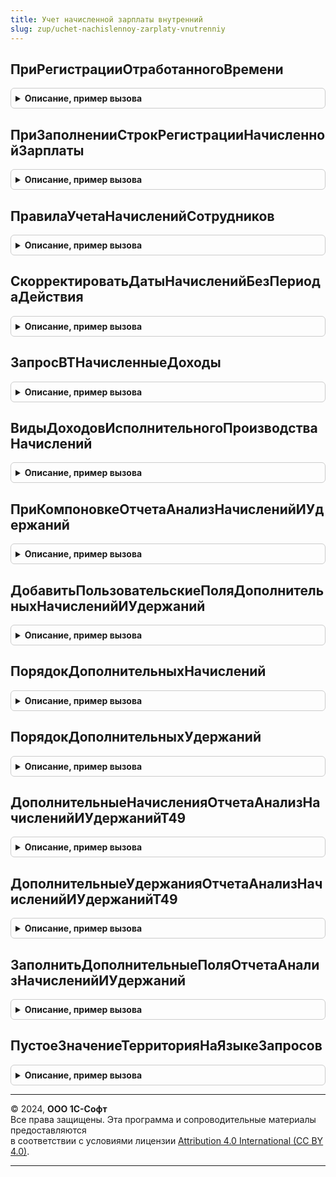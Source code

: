 ```yaml
---
title: Учет начисленной зарплаты внутренний
slug: zup/uchet-nachislennoy-zarplaty-vnutrenniy
---
```



## ПриРегистрацииОтработанногоВремени
<details style="margin: 1em 0; padding: 0.5em; border: 1px solid #ccc; border-radius: 6px;">

<summary style="font-weight: bold; cursor: pointer;">Описание, пример вызова</summary>

```bsl

// Процедура предназначена для выполнения действия, сопряженных с регистрацией отработанного времени.
//
Процедура ПриРегистрацииОтработанногоВремени(Движения, ЗаписыватьДвижения = Ложь) Экспорт
```

Пример вызова
```bsl
УчетНачисленнойЗарплатыВнутренний.ПриРегистрацииОтработанногоВремени(Движения, ЗаписыватьДвижения);
```
</details>

## ПриЗаполненииСтрокРегистрацииНачисленнойЗарплаты
<details style="margin: 1em 0; padding: 0.5em; border: 1px solid #ccc; border-radius: 6px;">

<summary style="font-weight: bold; cursor: pointer;">Описание, пример вызова</summary>

```bsl

Процедура ПриЗаполненииСтрокРегистрацииНачисленнойЗарплаты(ТаблицаНачислений, СтрокиНачислений) Экспорт
```

Пример вызова
```bsl
УчетНачисленнойЗарплатыВнутренний.ПриЗаполненииСтрокРегистрацииНачисленнойЗарплаты(ТаблицаНачислений, СтрокиНачислений) 
```
</details>

## ПравилаУчетаНачисленийСотрудников
<details style="margin: 1em 0; padding: 0.5em; border: 1px solid #ccc; border-radius: 6px;">

<summary style="font-weight: bold; cursor: pointer;">Описание, пример вызова</summary>

```bsl

Функция ПравилаУчетаНачисленийСотрудников() Экспорт
```

Пример вызова
```bsl
Результат = УчетНачисленнойЗарплатыВнутренний.ПравилаУчетаНачисленийСотрудников() 
```
</details>

## СкорректироватьДатыНачисленийБезПериодаДействия
<details style="margin: 1em 0; padding: 0.5em; border: 1px solid #ccc; border-radius: 6px;">

<summary style="font-weight: bold; cursor: pointer;">Описание, пример вызова</summary>

```bsl

Процедура СкорректироватьДатыНачисленийБезПериодаДействия(ТаблицаНачислений, ПериодРегистрации, ИмяПоляНачисления = "НачислениеУдержание") Экспорт
```

Пример вызова
```bsl
УчетНачисленнойЗарплатыВнутренний.СкорректироватьДатыНачисленийБезПериодаДействия(ТаблицаНачислений, ПериодРегистрации, ИмяПоляНачисления);
```
</details>

## ЗапросВТНачисленныеДоходы
<details style="margin: 1em 0; padding: 0.5em; border: 1px solid #ccc; border-radius: 6px;">

<summary style="font-weight: bold; cursor: pointer;">Описание, пример вызова</summary>

```bsl

Функция ЗапросВТНачисленныеДоходы(ИмяВТНачисленныеДоходы) Экспорт
```

Пример вызова
```bsl
Результат = УчетНачисленнойЗарплатыВнутренний.ЗапросВТНачисленныеДоходы(ИмяВТНачисленныеДоходы) 
```
</details>

## ВидыДоходовИсполнительногоПроизводстваНачислений
<details style="margin: 1em 0; padding: 0.5em; border: 1px solid #ccc; border-radius: 6px;">

<summary style="font-weight: bold; cursor: pointer;">Описание, пример вызова</summary>

```bsl

Функция ВидыДоходовИсполнительногоПроизводстваНачислений(Период) Экспорт
```

Пример вызова
```bsl
Результат = УчетНачисленнойЗарплатыВнутренний.ВидыДоходовИсполнительногоПроизводстваНачислений(Период) 
```
</details>

## ПриКомпоновкеОтчетаАнализНачисленийИУдержаний
<details style="margin: 1em 0; padding: 0.5em; border: 1px solid #ccc; border-radius: 6px;">

<summary style="font-weight: bold; cursor: pointer;">Описание, пример вызова</summary>

```bsl

// Формирование отчета Анализ начислений и удержаний.
//
Процедура ПриКомпоновкеОтчетаАнализНачисленийИУдержаний(Отчет, ДокументРезультат, ДанныеРасшифровки, СтандартнаяОбработка, НаАванс = Ложь) Экспорт
```

Пример вызова
```bsl
УчетНачисленнойЗарплатыВнутренний.ПриКомпоновкеОтчетаАнализНачисленийИУдержаний(Отчет, ДокументРезультат, ДанныеРасшифровки, СтандартнаяОбработка, НаАванс);
```
</details>

## ДобавитьПользовательскиеПоляДополнительныхНачисленийИУдержаний
<details style="margin: 1em 0; padding: 0.5em; border: 1px solid #ccc; border-radius: 6px;">

<summary style="font-weight: bold; cursor: pointer;">Описание, пример вызова</summary>

```bsl

Процедура ДобавитьПользовательскиеПоляДополнительныхНачисленийИУдержаний(ДополнительныеНачисленияИУдержания, НастройкиОтчета, КоличествоНачисленийУдержаний, ВидПолей, НаАванс) Экспорт
```

Пример вызова
```bsl
УчетНачисленнойЗарплатыВнутренний.ДобавитьПользовательскиеПоляДополнительныхНачисленийИУдержаний(ДополнительныеНачисленияИУдержания, НастройкиОтчета, КоличествоНачисленийУдержаний, ВидПолей, НаАванс) 
```
</details>

## ПорядокДополнительныхНачислений
<details style="margin: 1em 0; padding: 0.5em; border: 1px solid #ccc; border-radius: 6px;">

<summary style="font-weight: bold; cursor: pointer;">Описание, пример вызова</summary>

```bsl

// Возвращает начисления в том порядке, в котором они должны быть выведены в отчете.
//
Функция ПорядокДополнительныхНачислений(Начисления, ДанныеОтчета, СоответствиеПользовательскихПолей, НачальныйНомерКолонки) Экспорт
```

Пример вызова
```bsl
Результат = УчетНачисленнойЗарплатыВнутренний.ПорядокДополнительныхНачислений(Начисления, ДанныеОтчета, СоответствиеПользовательскихПолей, НачальныйНомерКолонки) 
```
</details>

## ПорядокДополнительныхУдержаний
<details style="margin: 1em 0; padding: 0.5em; border: 1px solid #ccc; border-radius: 6px;">

<summary style="font-weight: bold; cursor: pointer;">Описание, пример вызова</summary>

```bsl

// Возвращает удержания в том порядке, в котором они должны быть выведены в отчете.
//
Функция ПорядокДополнительныхУдержаний(Удержания, ДанныеОтчета, СоответствиеПользовательскихПолей, НачальныйНомерКолонки) Экспорт
```

Пример вызова
```bsl
Результат = УчетНачисленнойЗарплатыВнутренний.ПорядокДополнительныхУдержаний(Удержания, ДанныеОтчета, СоответствиеПользовательскихПолей, НачальныйНомерКолонки) 
```
</details>

## ДополнительныеНачисленияОтчетаАнализНачисленийИУдержанийТ49
<details style="margin: 1em 0; padding: 0.5em; border: 1px solid #ccc; border-radius: 6px;">

<summary style="font-weight: bold; cursor: pointer;">Описание, пример вызова</summary>

```bsl

Функция ДополнительныеНачисленияОтчетаАнализНачисленийИУдержанийТ49() Экспорт
```

Пример вызова
```bsl
Результат = УчетНачисленнойЗарплатыВнутренний.ДополнительныеНачисленияОтчетаАнализНачисленийИУдержанийТ49() 
```
</details>

## ДополнительныеУдержанияОтчетаАнализНачисленийИУдержанийТ49
<details style="margin: 1em 0; padding: 0.5em; border: 1px solid #ccc; border-radius: 6px;">

<summary style="font-weight: bold; cursor: pointer;">Описание, пример вызова</summary>

```bsl

Функция ДополнительныеУдержанияОтчетаАнализНачисленийИУдержанийТ49() Экспорт
```

Пример вызова
```bsl
Результат = УчетНачисленнойЗарплатыВнутренний.ДополнительныеУдержанияОтчетаАнализНачисленийИУдержанийТ49() 
```
</details>

## ЗаполнитьДополнительныеПоляОтчетаАнализНачисленийИУдержаний
<details style="margin: 1em 0; padding: 0.5em; border: 1px solid #ccc; border-radius: 6px;">

<summary style="font-weight: bold; cursor: pointer;">Описание, пример вызова</summary>

```bsl

Процедура ЗаполнитьДополнительныеПоляОтчетаАнализНачисленийИУдержаний(ОтчетОбъект, ДополнительныеПоля) Экспорт
```

Пример вызова
```bsl
УчетНачисленнойЗарплатыВнутренний.ЗаполнитьДополнительныеПоляОтчетаАнализНачисленийИУдержаний(ОтчетОбъект, ДополнительныеПоля) 
```
</details>

## ПустоеЗначениеТерриторияНаЯзыкеЗапросов
<details style="margin: 1em 0; padding: 0.5em; border: 1px solid #ccc; border-radius: 6px;">

<summary style="font-weight: bold; cursor: pointer;">Описание, пример вызова</summary>

```bsl

Функция ПустоеЗначениеТерриторияНаЯзыкеЗапросов() Экспорт
```

Пример вызова
```bsl
Результат = УчетНачисленнойЗарплатыВнутренний.ПустоеЗначениеТерриторияНаЯзыкеЗапросов() 
```
</details>

---

© 2024, **ООО 1С-Софт**  
Все права защищены. Эта программа и сопроводительные материалы предоставляются  
в соответствии с условиями лицензии [Attribution 4.0 International (CC BY 4.0)](https://creativecommons.org/licenses/by/4.0/legalcode).

---
